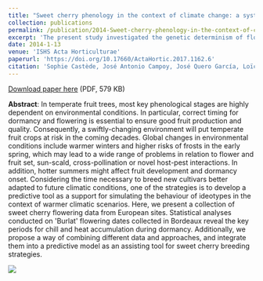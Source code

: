 ```yaml
---
title: "Sweet cherry phenology in the context of climate change: a systems biology approach"
collection: publications
permalink: /publication/2014-Sweet-cherry-phenology-in-the-context-of-climate-change
excerpt: 'The present study investigated the genetic determinism of flowering date (FD), dissected into chilling (CR) and heat (HR) requirements. Elucidation of the genetic determinism of flowering traits is crucial to anticipate the increasing of ecological misalignment of adaptative traits with novel climate conditions in most temperate-fruit species.'
date: 2014-1-13
venue: 'ISHS Acta Horticulturae'
paperurl: 'https://doi.org/10.17660/ActaHortic.2017.1162.6'
citation: 'Sophie Castède, José Antonio Campoy, José Quero García, Loïck Dantec, Maria Lafargue, Teresa Barreneche, Bénédicte Wenden, Elisabeth Dirlewanger (2014), "Genetic determinism of phenological traits highly affected by climate change in <i>Prunus avium</i>: flowering date dissected into chilling and heat requirements", <i>New Phytologist</i>, Volume 202, Issue 2, Pages 703-715'
---
```


[Download paper here](http://enro.github.io/bwenden/files/Wenden.publication7.pdf) (PDF, 579 KB)

**Abstract**: In temperate fruit trees, most key phenological stages are highly dependent on environmental conditions. In particular, correct timing for dormancy and flowering is essential to ensure good fruit production and quality. Consequently, a swiftly-changing environment will put temperate fruit crops at risk in the coming decades. Global changes in environmental conditions include warmer winters and higher risks of frosts in the early spring, which may lead to a wide range of problems in relation to flower and fruit set, sun-scald, cross-pollination or novel host-pest interactions. In addition, hotter summers might affect fruit development and dormancy onset. Considering the time necessary to breed new cultivars better adapted to future climatic conditions, one of the strategies is to develop a predictive tool as a support for simulating the behaviour of ideotypes in the context of warmer climatic scenarios. Here, we present a collection of sweet cherry flowering data from European sites. Statistical analyses conducted on 'Burlat' flowering dates collected in Bordeaux reveal the key periods for chill and heat accumulation during dormancy. Additionally, we propose a way of combining different data and approaches, and integrate them into a predictive model as an assisting tool for sweet cherry breeding strategies.

<img src='/bwenden/images/QTL-in-linkage-group.png' />
